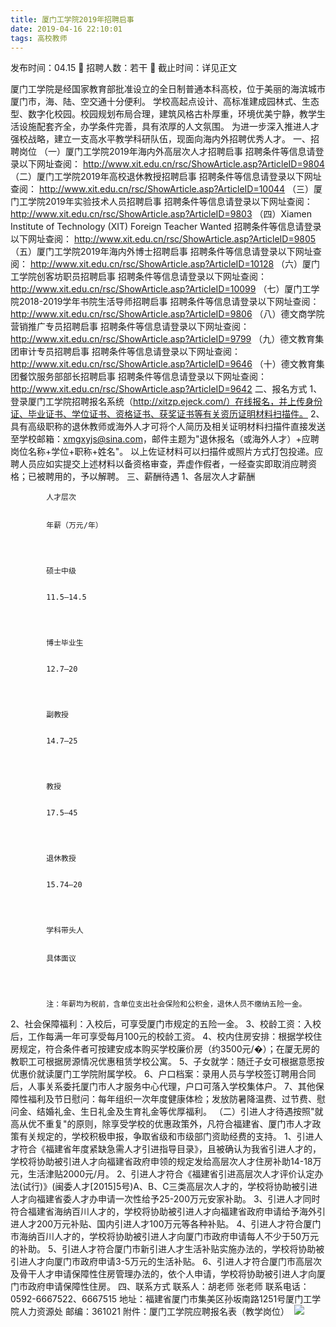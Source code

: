 ```yaml
---
title: 厦门工学院2019年招聘启事
date: 2019-04-16 22:10:01
tags: 高校教师
---
```

发布时间：04.15   🌟   招聘人数：若干   🌈   截止时间：详见正文
<!-- more -->
厦门工学院是经国家教育部批准设立的全日制普通本科高校，位于美丽的海滨城市厦门市，海、陆、空交通十分便利。
学校高起点设计、高标准建成园林式、生态型、数字化校园。校园规划布局合理，建筑风格古朴厚重，环境优美宁静，教学生活设施配套齐全，办学条件完善，具有浓厚的人文氛围。
为进一步深入推进人才强校战略，建立一支高水平教学科研队伍，现面向海内外招聘优秀人才。
一、招聘岗位
（一）厦门工学院2019年海内外高层次人才招聘启事
招聘条件等信息请登录以下网址查阅：
http://www.xit.edu.cn/rsc/ShowArticle.asp?ArticleID=9804
（二）厦门工学院2019年高校退休教授招聘启事
招聘条件等信息请登录以下网址查阅：
http://www.xit.edu.cn/rsc/ShowArticle.asp?ArticleID=10044
（三）厦门工学院2019年实验技术人员招聘启事
招聘条件等信息请登录以下网址查阅：
http://www.xit.edu.cn/rsc/ShowArticle.asp?ArticleID=9803
（四）Xiamen Institute of Technology (XIT) Foreign Teacher Wanted
招聘条件等信息请登录以下网址查阅：
http://www.xit.edu.cn/rsc/ShowArticle.asp?ArticleID=9805
（五）厦门工学院2019年海内外博士招聘启事
招聘条件等信息请登录以下网址查阅：
http://www.xit.edu.cn/rsc/ShowArticle.asp?ArticleID=10128
（六）厦门工学院创客坊职员招聘启事
招聘条件等信息请登录以下网址查阅：
http://www.xit.edu.cn/rsc/ShowArticle.asp?ArticleID=10099
（七）厦门工学院2018-2019学年书院生活导师招聘启事
招聘条件等信息请登录以下网址查阅：
http://www.xit.edu.cn/rsc/ShowArticle.asp?ArticleID=9806
（八）德文商学院营销推广专员招聘启事
招聘条件等信息请登录以下网址查阅：
http://www.xit.edu.cn/rsc/ShowArticle.asp?ArticleID=9799
（九）德文教育集团审计专员招聘启事
招聘条件等信息请登录以下网址查阅：
http://www.xit.edu.cn/rsc/ShowArticle.asp?ArticleID=9646
（十）德文教育集团餐饮服务部部长招聘启事
招聘条件等信息请登录以下网址查阅：
http://www.xit.edu.cn/rsc/ShowArticle.asp?ArticleID=9642
二、报名方式
1、登录厦门工学院招聘报名系统（http://xitzp.ejeck.com/）在线报名，并上传身份证、毕业证书、学位证书、资格证书、获奖证书等有关资历证明材料扫描件。
2、具有高级职称的退休教师或海外人才可将个人简历及相关证明材料扫描件直接发送至学校邮箱：xmgxyjs@sina.com，邮件主题为"退休报名（或海外人才）+应聘岗位名称+学位+职称+姓名"。
以上佐证材料可以扫描件或照片方式打包投递。应聘人员应如实提交上述材料以备资格审查，弄虚作假者，一经查实即取消应聘资格；已被聘用的，予以解聘。
三、薪酬待遇
1、各层次人才薪酬

    
        
            
            人才层次
            
            
            年薪（万元/年）
            
        
        
            
            硕士中级
            
            
            11.5—14.5
            
        
        
            
            博士毕业生
            
            
            12.7—20
            
        
        
            
            副教授
            
            
            14.7—25
            
        
        
            
            教授
            
            
            17.5—45
            
        
        
            
            退休教授
            
            
            15.74—20
            
        
        
            
            学科带头人
            
            
            具体面议
            
        
        
            
            注：年薪均为税前，含单位支出社会保险和公积金，退休人员不缴纳五险一金。
            
        
    

2、社会保障福利：入校后，可享受厦门市规定的五险一金。
3、校龄工资：入校后，工作每满一年可享受每月100元的校龄工资。
4、校内住房安排：根据学校住房规定，符合条件者可按建安成本购买学校廉价房（约3500元/�）；在厦无房的教职工可根据房源情况优惠租赁学校公寓。
5、子女就学：随迁子女可根据意愿按优惠价就读厦门工学院附属学校。
6、户口档案：录用人员与学校签订聘用合同后，人事关系委托厦门市人才服务中心代理，户口可落入学校集体户。
7、其他保障性福利及节日慰问：每年组织一次年度健康体检；发放防暑降温费、过节费、慰问金、结婚礼金、生日礼金及生育礼金等优厚福利。
（二）引进人才待遇按照"就高从优不重复"的原则，除享受学校的优惠政策外，凡符合福建省、厦门市人才政策有关规定的，学校积极申报，争取省级和市级部门资助经费的支持。
1、引进人才符合《福建省年度紧缺急需人才引进指导目录》，且被确认为我省引进人才的，学校将协助被引进人才向福建省政府申领的规定发给高层次人才住房补助14-18万元，生活津贴2000元/月。
2、引进人才符合《福建省引进高层次人才评价认定办法(试行)》(闽委人才[2015]5号)A、B、C三类高层次人才的，学校将协助被引进人才向福建省委人才办申请一次性给予25-200万元安家补助。
3、引进人才同时符合福建省海纳百川人才的，学校将协助被引进人才向福建省政府申请给予海外引进人才200万元补贴、国内引进人才100万元等各种补贴。
4、引进人才符合厦门市海纳百川人才的，学校将协助被引进人才向厦门市政府申请每人不少于50万元的补助。
5、引进人才符合厦门市新引进人才生活补贴实施办法的，学校将协助被引进人才向厦门市政府申请3-5万元的生活补贴。
6、引进人才符合厦门市高层次及骨干人才申请保障性住房管理办法的，依个人申请，学校将协助被引进人才向厦门市政府申请保障性住房。
四、联系方式
联系人：胡老师 张老师
联系电话：0592-6667522、6667515
地址：福建省厦门市集美区孙坂南路1251号厦门工学院人力资源处
邮编：361021
附件：厦门工学院应聘报名表（教学岗位）
 ![](https://cdn.weiweiblog.cn/20181015134814.png)